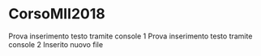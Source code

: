 # CorsoMII2018
Prova inserimento testo tramite console 1
Prova inserimento testo tramite console 2
Inserito nuovo file
